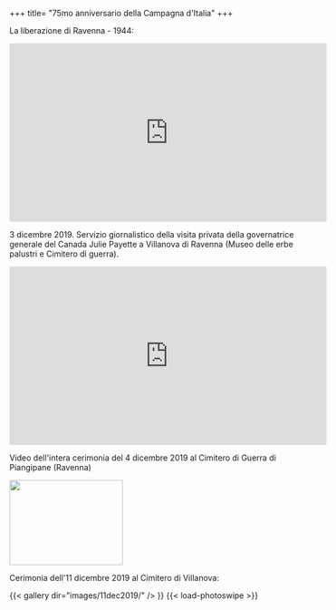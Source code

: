 +++
title= "75mo anniversario della Campagna d'Italia"
+++

La liberazione di Ravenna - 1944:
<iframe width="560" height="315" src="https://www.youtube.com/embed/6cuUMojkb68" frameborder="0" allow="accelerometer; autoplay; encrypted-media; gyroscope; picture-in-picture" allowfullscreen></iframe>



3 dicembre 2019. Servizio giornalistico della visita privata della governatrice generale del Canada Julie Payette a Villanova di Ravenna (Museo delle erbe palustri e Cimitero di guerra).
<iframe width="560" height="315" src="https://www.youtube.com/embed/PBndcZFcptY" frameborder="0" allow="accelerometer; autoplay; encrypted-media; gyroscope; picture-in-picture" allowfullscreen></iframe>




Video dell'intera cerimonia del 4 dicembre 2019 al Cimitero di Guerra di Piangipane (Ravenna)

<a href="https://www.facebook.com/CanadaRemembers/videos/2578612838926842/" target=_blank><img src="/images/files/3DEC2019.jpg"  width="200" height="150" ></a>


Cerimonia dell'11 dicembre 2019 al Cimitero di Villanova:

{{< gallery dir="images/11dec2019/" />  }} {{< load-photoswipe >}}